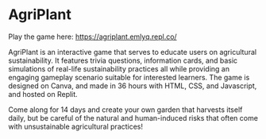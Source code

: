 # AgriPlant

Play the game here: https://agriplant.emlyq.repl.co/

AgriPlant is an interactive game that serves to educate users on agricultural sustainability. It features trivia questions, information cards, and basic simulations of real-life sustainability practices all while providing an engaging gameplay scenario suitable for interested learners. The game is designed on Canva, and made in 36 hours with HTML, CSS, and Javascript, and hosted on Replit.

Come along for 14 days and create your own garden that harvests itself daily, but be careful of the natural and human-induced risks that often come with unsustainable agricultural practices!
